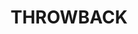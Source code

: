 ---
layout: layouts/post.njk
tags:
 - work
 - "2019"
 - "K-State"
 - sculpture
title: THROWBACK
type: K-State
year: "2019"
featured_image: "/img/tie_7.png"
materials: PHOTOSHOP
description: Designed a neck tie design for Kansas State Athletics to be used at the throwback basketball game against Marquett. These neck ties were wore by the coaches and only a select amount were sold in the stores making them a unique item that is very exclusive.
support_images:
 - "/img/tie.jpg"
support_images_2:
 - "/img/cube3.jpg"
eleventyNavigation:
  key: Where Does Power Lie?
---